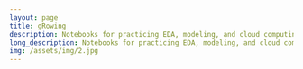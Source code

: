 ```yaml
---
layout: page
title: gRowing
description: Notebooks for practicing EDA, modeling, and cloud computing services.
long_description: Notebooks for practicing EDA, modeling, and cloud computing services.<br></br><br><a href="https://github.com/ZackBarry/gRowing">Link to repository.</a>
img: /assets/img/2.jpg
---
```

